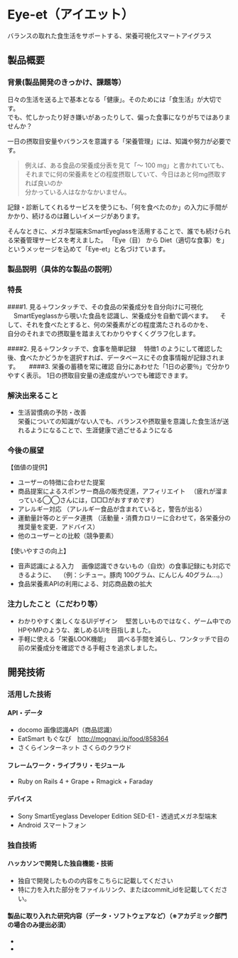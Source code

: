 # Eye-et（アイエット）
バランスの取れた食生活をサポートする、栄養可視化スマートアイグラス

## 製品概要
### 背景(製品開発のきっかけ、課題等）
日々の生活を送る上で基本となる「健康」。そのためには「食生活」が大切です。<br>
でも、忙しかったり好き嫌いがあったりして、偏った食事になりがちではありませんか？

一日の摂取目安量やバランスを意識する「栄養管理」には、知識や努力が必要です。
> 例えば、ある食品の栄養成分表を見て「〜 100 mg」と書かれていても、<br>
それまでに何の栄養素をどの程度摂取していて、今日はあと何mg摂取すれば良いのか<br>
分かっている人はなかなかいません。

記録・診断してくれるサービスを使うにも、「何を食べたのか」の入力に手間がかかり、続けるのは難しいイメージがあります。

そんなときに、メガネ型端末SmartEyeglassを活用することで、誰でも続けられる栄養管理サービスを考えました。
「Eye（目） から Diet（適切な食事）を」というメッセージを込めて「Eye-et」と名づけています。

### 製品説明（具体的な製品の説明）
### 特長
####1. 見る＋ワンタッチで、その食品の栄養成分を自分向けに可視化
　SmartEyeglassから覗いた食品を認識し、栄養成分を自動で調べます。
　そして、それを食べたとすると、何の栄養素がどの程度満たされるのかを、<br>自分のそれまでの摂取量を踏まえてわかりやすくくグラフ化します。

####2. 見る＋ワンタッチで、食事を簡単記録
　特徴1 のようにして確認した後、食べたかどうかを選択すれば、データベースにその食事情報が記録されます。
　
####3. 栄養の蓄積を常に確認
 自分にあわせた「1日の必要％」で分かりやすく表示。
 1日の摂取目安量の達成度がいつでも確認できます。


### 解決出来ること
* 生活習慣病の予防・改善<br>
栄養についての知識がない人でも、バランスや摂取量を意識した食生活が送れるようになることで、生涯健康で過ごせるようになる

### 今後の展望
【価値の提供】
*  ユーザーの特徴に合わせた提案
  * 商品提案によるスポンサー商品の販売促進，アフィリエイト
　（疲れが溜まっている◯◯さんには，□□□がおすすめです）
  * アレルギー対応
   （アレルギー食品が含まれていると，警告が出る）
  * 運動量計等のとデータ連携
  （活動量・消費カロリーに合わせて，各栄養分の推奨量を変更．アドバイス）
* 他のユーザーとの比較（競争要素）

【使いやすさの向上】
* 音声認識による入力
   　画像認識できないもの（自炊）の食事記録にも対応できるように、
　（例：シチュー。豚肉 100グラム、にんじん 40グラム…。）
* 食品栄養素APIの利用による、対応商品数の拡大


### 注力したこと（こだわり等）
* わかりやすく楽しくなるUIデザイン
　堅苦しいものではなく、ゲーム中でのHPやMPのような、楽しめるUIを目指しました。
* 手軽に使える「栄養LOOK機能」
　調べる手間を減らし、ワンタッチで目の前の栄養成分を確認できる手軽さを追求しました。


## 開発技術
### 活用した技術
#### API・データ
* docomo 画像認識API（商品認識）
* EatSmart もぐなび　http://mognavi.jp/food/858364
* さくらインターネット さくらのクラウド

#### フレームワーク・ライブラリ・モジュール
* Ruby on Rails 4 + Grape + Rmagick + Faraday

#### デバイス
* Sony SmartEyeglass Developer Edition SED-E1 - 透過式メガネ型端末
* Android スマートフォン

### 独自技術
#### ハッカソンで開発した独自機能・技術
* 独自で開発したものの内容をこちらに記載してください
* 特に力を入れた部分をファイルリンク、またはcommit_idを記載してください。

#### 製品に取り入れた研究内容（データ・ソフトウェアなど）（※アカデミック部門の場合のみ提出必須）
* 
*
